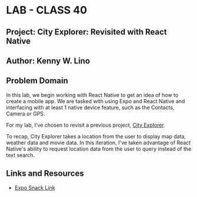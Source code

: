 # LAB - CLASS 40 

## Project: City Explorer: Revisited with React Native

## Author: Kenny W. Lino

## Problem Domain

In this lab, we begin working with React Native to get an idea of how to create a mobile app. We are tasked with using Expo and React Native and interfacing with at least 1 native device feature, such as the Contacts, Camera or GPS. 

For my lab, I've chosen to revisit a previous project, [City Explorer](https://github.com/kennywlino/city-explorer).

To recap, City Explorer takes a location from the user to display map data, weather data and movie data. In this iteration, I've taken advantage of React Native's ability to request location data from the user to query instead of the text search.

## Links and Resources

- [Expo Snack Link](https://snack.expo.dev/@kennywlino/github.com-kennywlino-city-explorer-react-native)